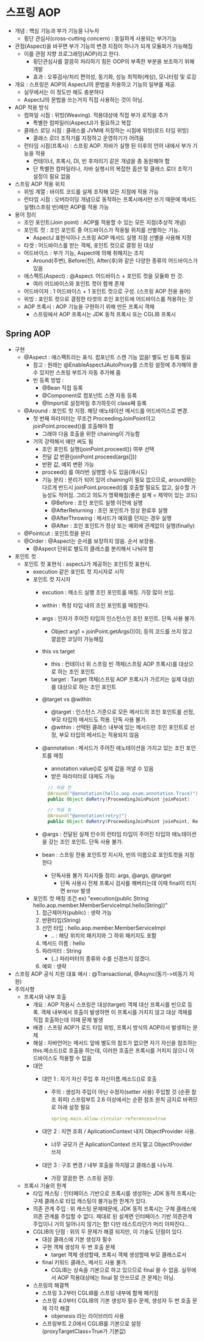 # 스프링 AOP

- 개념 : 핵심 기능과 부가 기능을 나누자
  - 횡단 관심사(cross-cutting concern) : 동일하게 사용되는 부가기능
- 관점(Aspect)을 바꾸면 부가 기능의 변경 지점이 하나가 되게 모듈화가 가능해짐
  - 이를 관점 지향 프로그래밍(AOP)라고 한다.
    - 횡단관심사를 깔끔히 처리하기 힘든 OOP의 부족한 부분을 보조하기 위해 개발
    - 효과 : 오류검사/처리 편의성, 동기화, 성능 최적화(캐싱), 모니터링 및 로깅
- 개요 : 스프링은 AOP의 AspectJ의 문법을 차용하고 기능의 일부를 제공.
  - 실무에서는 이 정도만 해도 충분하다
  - AspectJ의 문법을 쓰는거지 직접 사용하는 것이 아님.
- AOP 적용 방식
  - 컴파일 시점 : 위빙(Weaving). 적용대상에 직접 부가 로직을 추가
    - 특별한 컴파일러(AspectJ)가 필요하고 복잡
  - 클래스 로딩 시점 : 클래스를 JVM에 저장하는 시점에 위빙(로드 타임 위빙)
    - 클래스 로더 조작기를 지정하고 운영하기가 어려움
  - 런타임 시점(프록시) : 스프링 AOP. 자바가 실행 된 이후의 언어 내에서 부가 기능을 적용
    - 컨테이너, 프록시, DI, 빈 후처리기 같은 개념을 총 동원해야 함
    - 단 특별한 컴파일러나, 자바 실행시의 복잡한 옵션 및 클래스 로더 조작기 설정이 필요 없음
- 스프링 AOP 적용 위치
  - 위빙 계열 : 바이트 코드를 실제 조작해 모든 지점에 적용 가능
  - 런타임 시점 : 오버라이딩 개념으로 동작하는 프록시에서만 쓰기 때문에 메서드 실행(스프링 빈)에만 AOP를 적용 가능
- 용어 정리
  - 조인 포인트(Join point) : AOP를 적용할 수 있는 모든 지점(추상적 개념)
  - 포인트 컷 : 조인 포인트 중 어드바이스가 적용될 위치를 선별하는 기능.
    - AspectJ 표현식이나 스프링 AOP 메서드 실행 지점 선별을 사용해 지정
  - 타겟 : 어드바이스를 받는 객체, 포인트 컷으로 결정 된 대상
  - 어드바이스 : 부가 기능, Aspect에 의해 취해지는 조치
    - Around(주변), Before(전), After(후)와 같은 다양한 종류의 어드바이스가 있음
  - 애스팩트(Aspect) : @Aspect. 어드바이스 + 포인트 컷을 모듈화 한 것.
    - 여러 어드바이스와 포인트 컷이 함께 존재
  - 어드바이저 : 1 어드바이스 + 1 포인트 컷으로 구성. (스프링 AOP 전용 용어)
  - 위빙 : 포인트 컷으로 결정한 타겟의 조인 포인트에 어드바이스를 적용하는 것
  - AOP 프록시 : AOP 기능을 구현하기 위해 만든 프록시 객체
    - 스프링에서 AOP 프록시는 JDK 동적 프록시 또는 CGLIB 프록시

## Spring AOP

- 구현
  - @Aspect : 애스팩트라는 표식. 컴포넌트 스캔 기능 없음! 별도 빈 등록 필요
    - 참고 : 원래는 @EnableAspectJAutoProxy를 스프링 설정에 추가해야 쓸 수 있지만 스프링 부트가 자동 추가해 줌
    - 빈 등록 방법 :
      - @Bean 직접 등록
      - @Component로 컴포넌트 스캔 자동 등록
      - @Import로 설정파일 추가하듯이 class째 등록
  - @Around : 포인트 컷 지정. 해당 애노테이션 메서드를 어드바이스로 변경.
    - 첫 번째 파라미터는 무조건 ProceedingJoinPoint이고 joinPoint.proceed()를 호출해야 함
      - 그래야 다음 호출을 위한 chaining이 가능함
    - 거의 강력해서 얘만 써도 됨
      - 조인 포인트 실행(joinPoint.proceed()) 여부 선택
      - 전달 값 반환(joinPoint.proceed(args[]))
      - 반환 값, 예외 변환 가능
      - proceed() 를 여러번 실행할 수도 있음(재시도)
      - 기능 분리 : 분리가 되어 있어 chaining이 필요 없으므로, around와는 다르게 반드시 joinPoint.proceed()를 호출할 필요도 없고, 실수할 가능성도 적어짐. 그리고 의도가 명확해짐(좋은 설계 = 제약이 있는 코드)
        - @Before : 조인 포인트 실행 이전에 실행
        - @AfterReturning : 조인 포인트가 정상 완료후 실행
        - @AfterThrowing : 메서드가 예외를 던지는 경우 실행
        - @After : 조인 포인트가 정상 또는 예외에 관계없이 실행(finally)
  - @Pointcut : 포인트컷을 분리
  - @Order : @Aspect는 순서를 보장하지 않음. 순서 보장용.
    - @Aspect 단위로 별도의 클래스를 분리해서 나눠야 함
- 포인트 컷
  - 포인트 컷 표현식 : aspectJ가 제공하는 포인트컷 표현식.
    - execution 같은 포인트 컷 지시자로 시작
    - 포인트 컷 지시자
      - excution : 메소드 실행 조인 포인트를 매칭. 가장 많이 쓰임.
      - within : 특정 타입 내의 조인 포인트를 매칭한다.
      - args : 인자가 주어진 타입의 인스턴스인 조인 포인트. 단독 사용 불가.
        - Object arg1 = joinPoint.getArgs()[0]; 등의 코드를 쓰지 않고 깔끔한 코딩이 가능해짐
      - this vs target
        - this : 컨테이너 위 스프링 빈 객체(스프링 AOP 프록시)를 대상으로 하는 조인 포인트
        - target : Target 객체(스프링 AOP 프록시가 가르키는 실제 대상)를 대상으로 하는 조인 포인트
      - @target vs @within
        - @target : 인스턴스 기준으로 모든 메서드의 조인 포인트를 선정, 부모 타입의 메서드도 적용. 단독 사용 불가.
        - @within : 선택된 클래스 내부에 있는 메서드만 조인 포인트로 선정, 부모 타입의 메서드는 적용되지 않음
      - @annotation : 메서드가 주어진 애노테이션을 가지고 있는 조인 포인트를 매칭
        - annotation.value()로 실제 값을 꺼낼 수 있음
        - 받은 파라미터로 대체도 가능

        ``` java
          // 적용 전
          @Around("@annotation(hello.aop.exam.annotation.Trace)")
          public Object doRetry(ProceedingJoinPoint joinPoint)

          // 적용 후
          @Around("@annotation(retry)")
          public Object doRetry(ProceedingJoinPoint joinPoint, Retry retry)
        ```

      - @args : 전달된 실제 인수의 런타임 타입이 주어진 타입의 애노테이션을 갖는 조인 포인트. 단독 사용 불가.
      - bean : 스프링 전용 포인트컷 지시자, 빈의 이름으로 포인트컷을 지정한다
        - 단독사용 불가 지시자들 정리: args, @args, @target
          - 단독 사용시 전체 프록시 검사를 해버리는데 이때 final이 터지면 error 발생
    - 포인트 컷 매칭 조건
      ex) "execution(public String hello.aop.member.MemberServiceImpl.hello(String))"
      1. 접근제어자(public) : 생략 가능
      2. 반환타입(String)
      3. 선언 타입 : hello.aop.member.MemberServiceImpl
           - .. : 해당 위치의 패키지와 그 하위 패키지도 포함
      4. 메서드 이름 : hello
      5. 파라미터 : String
           - (..) 파라미터의 종류와 수를 신경쓰지 않겠다.
      6. 예외 : 생략
- 스프링 AOP 공식 지원 대표 예시 : @Transactional, @Async(동기->비동기 지원)
- 주의사항
  - 프록시와 내부 호출
    - 개요 : AOP 적용시 스프링은 대상(target) 객체 대신 프록시를 빈으로 등록. 객체 내부에서 호출이 발생하면 이 프록시를 거치지 않고 대상 객체를 직접 호출하는데 이때 문제 발생
    - 배경 : 스프링 AOP가 로드 타임 위빙, 프록시 방식의 AOP라서 발생하는 문제
    - 해설 : 자바언어는 메서드 앞에 별도의 참조가 없으면 자기 자신을 참조하는 this.메소드()로 호출을 하는데, 이러한 호출은 프록시를 거치지 않으니 어드바이스도 적용할 수 없음
    - 대안
      - 대안 1 : 자기 자신 주입 후 자신이름.메소드()로 호출
        - 주의 : 생성자 주입이 아닌 수정자(setter 사용) 주입할 것 (순환 참조 회피)
        스프링부트 2.6 이상에서는 순환 참조 원칙 금지로 바뀌므로 아래 설정 필요

          ``` yaml
          spring.main.allow-circular-references=true
          ```

      - 대안 2 : 지연 조회 / AplicationContext 내지 ObjectProvider 사용.
        - 너무 규모가 큰 AplicationContext 쓰지 말고 ObjectProvider 쓰자
      - 대안 3 : 구조 변경 / 내부 호출을 하지말고 클래스를 나누자.
        - 가장 깔끔한 편. 스프링 권장.
  - 프록시 기술의 한계
    - 타입 캐스팅 : 인터페이스 기반으로 프록시를 생성하는 JDK 동적 프록시는 구체 클래스로 타입 캐스팅이 불가능한 한계가 있다.
    - 의존 관계 주입 : 위 캐스팅 문제때문에, JDK 동적 프록시는 구체 클래스에 의존 관계를 주입할 수 없다. 제대로 된 설계면 인터페이스 기반 의존관계 주입이니 거의 일어나지 않기는 함! 다만 테스트라던가 머리 아파진다...
    - CGLIB의 단점 : 위의 두 문제가 해결 되지만, 이 기술도 단점이 있다.
      - 대상 클래스에 기본 생성자 필수
      - 구현 객체 생성자 두 번 호출 문제
        - target 객체 생성할때, 프록시 객체 생성할때 부모 클래스로서
      - final 키워드 클래스, 메서드 사용 불가.
        - CGLIB는 상속을 기본으로 하고 있으므로 final 쓸 수 없음.
        실무에서 AOP 적용대상에는 final 잘 안쓰므로 큰 문제는 아님.
    - 스프링의 해결책
      - 스프링 3.2부터 CGLIB를 스프링 내부에 함께 패키징
      - 스프링 4.0부터 CGLIB의 기본 생성자 필수 문제, 생성자 두 번 호출 문제 각각 해결
        - objenesis 라는 라이브러리 사용
      - 스프링부트 2.0에서 CGLIB를 기본으로 설정 (proxyTargetClass=True가 기본값)
